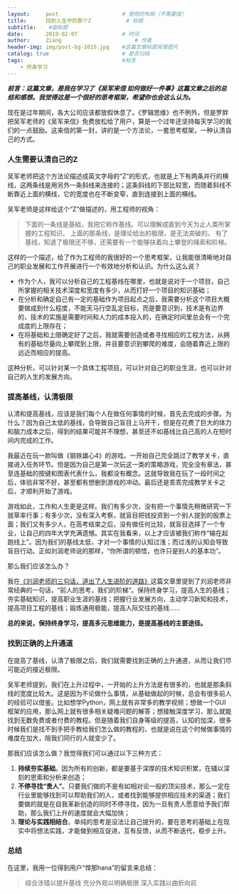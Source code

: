 ```yaml
---
layout:     post   				    # 使用的布局（不需要改）
title:      找到人生中的那个Z 			# 标题 
subtitle:    #副标题
date:       2019-02-07 				# 时间
author:     Ziang 						# 作者
header-img: img/post-bg-2015.jpg 	#这篇文章标题背景图片
catalog: true 						# 是否归档
tags:								#标签
    - 终身学习
---
```


*__前言：这篇文章，是我在学习了《吴军来信 如何做好一件事》这篇文章之后的总结和感想。我觉得这是一个很好的思考框架，希望你也会这么认为。__*

现在是过年期间，各大公司应该都放假休息了。《罗辑思维》也不例外，但是罗胖把吴军老师的《吴军来信》免费放松给了用户，算是一个过年还坚持每天学习的我们的一点鼓励。这来信的第一封，讲的是一个方法论，一套思考框架，一种认清自己的方式。

### 人生需要认清自己的Z

吴军老师把这个方法论描述成英文字母的“Z”的形式，也就是上下有两条并行的横线，这两条线是用另外一条斜线来连接的；这条斜线的下部比较宽，而随着斜线不断靠近上面的横线，它的宽度也在不断变窄，直到连接到上面的横线。

吴军老师是这样给这个“Z”做描述的，用工程师的视角：
> 下面的一条线是基础，我把它称作基线。可以理解成直到今天为止人类所掌握的工程知识。
上面的那条线，是理论给出的极限，是无法突破的。
有了基线，知道了极限还不够，还需要有一个能够扶着向上攀登的绳索和阶梯。

这样的一个描述，给了作为工程师的我很好的一个思考框架，让我能很清晰地对自己的职业发展和工作开展进行一个有效地分析和认识。为什么这么说？

- 作为个人，我可以分析自己的工程基线在哪里，也就是说对于一个项目，自己所掌握的相关技术深度和宽度有多少，从而打好一个项目的知识基础；
- 在分析和确定自己有一定的基础作为项目起点之后，我需要分析这个项目大概要做成到什么程度，不能天马行空乱定目标，而是要意识到，技术是有边界的，技术的实施是需要时间和人力的成本投入的，在确定时间里总会有一个完成度的上限存在；
- 在将基础和上限确定好了之后，我就需要创造或者寻找相应的工程方法，从拥有的基础尽量向上攀爬到上限，并且要意识到攀爬的难度，会随着靠近上限的远近而相应的提高。

这种分析，可以针对某一个具体工程项目，可以针对自己的职业生涯，也可以针对自己的人生的发展方向。

### 提高基线，认清极限

认清和提高基线，应该是我们每个人在做任何事情的时候，首先去完成的步骤。为什么？因为自己太低的基线，会导致自己盲目上马开干，但是在花费了巨大的体力和脑力成本之后，得到的结果可能并不理想，甚至还不如基线比自己高的人在短时间内完成的工作。

我最近在玩一款叫做《钢铁雄心4》的游戏。一开始自己完全跳过了教学关卡，直接进入任务环节。但是因为自己是第一次玩这一类的策略游戏，完全没有章法，甚至连基础的按键和图表代表什么，我都没有概念。这就导致我在玩了一段时间之后，体验非常不好，甚至都有想删到游戏的冲动。最后还是乖乖完成教学关卡之后，才顺利开始了游戏。

游戏如此，工作和人生更是这样。我们有多少次，没有把一个事情先稍微研究一下就草率行事；有多少次，没有深入考察，就盲目把钱投资到一个别人提到的股票上面；我们又有多少人，在高考结束之后，没有做任何比较，就盲目选择了一个专业，让自己的四年大学充满遗憾。其实在我看来，以上才应该被我们称作“输在起跑线上”。因为我们的基线太低，才对一个事情的认知过浅；而过浅的认知会导致盲目行动。正如刘润老师说的那样，“你所谓的顿悟，也许只是别人的基本功”。

那么我们应该怎么办？

我在[《刘润老师的三句话，道出了人生进阶的道路》](https://wang-ziang.github.io/2018/09/09/%E5%88%98%E6%B6%A6%E8%80%81%E5%B8%88%E7%9A%84%E4%B8%89%E5%8F%A5%E8%AF%9D-%E9%81%93%E5%87%BA%E4%BA%86%E4%BA%BA%E7%94%9F%E8%BF%9B%E9%98%B6%E7%9A%84%E9%81%93%E8%B7%AF/)这篇文章里提到了刘润老师非常经典的一句话，“前人的思考，我们的阶梯”。保持终身学习，提高人生的基线；夯实基础知识，提高职业生涯的基线；把握行业发展方向，主动学习新知和技术，提高项目工程的基线；锻炼通用极能，提高人际交往的基线......

__总的来说，保持终身学习，提高多元思维能力，是提高基线的主要途径。__

### 找到正确的上升通道

在提高了基线，认清了极限之后，我们就需要找到正确的上升通道，从而让我们尽可能近的接近极限。

吴军老师提到，我们在上升过程中，一开始的上升方法是有很多的，也就是那条斜线的宽度比较大。这是因为不论做什么事情，从基础做起的时候，总会有很多前人的经验可以借鉴。比如想学Python，网上就有非常多的教学视频；想做一个GUI框架的应用，那么网上就有很多相关疑难问题的解答；想接触深度学习，那么就能找到无数免费或者付费的教程。但是随着我们自身等级的提高，认知的加深，很多时候我们是找不到手把手教给我们怎么做的教程的，也就是说在这个时候做事情的难度在加大，陪我们同行的人就变少了。

那我们应该怎么做？我觉得我们可以通过以下三种方式：
1. __持续夯实基础__。因为所有的创新，都是要基于深厚的技术知识积累，在辅以深刻的思索和分析来创造；
2. __不停寻找“贵人”__。只要我们做的不是有如相对论一般的顶尖技术，那么一定在行业里能够找到可以帮助我们的人，或者找到能够提供相应技术的渠道；我们要做的就是在自我革新创造的同时不停寻找，因为一旦有贵人愿意给予我们帮助，那么我们上升的速度就会大幅加快；
3. __理论与实践相结合__。单纯的思考是没法让自己提升的，要在思考的基础上在现实中将想法实践，才能做到相互促进，互有反馈，从而不断迭代，稳步上升。

### 总结

在这里，我用一位得到用户“悍那hana”的留言来总结：
> 综合涉猎以提升基线
充分外观以明确极限
深入实践以曲折向前
